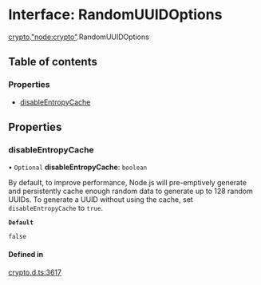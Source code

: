 # Interface: RandomUUIDOptions

[crypto](../modules/crypto.md).["node:crypto"](../modules/crypto._node_crypto_.md).RandomUUIDOptions

## Table of contents

### Properties

- [disableEntropyCache](crypto._node_crypto_.RandomUUIDOptions.md#disableentropycache)

## Properties

### disableEntropyCache

• `Optional` **disableEntropyCache**: `boolean`

By default, to improve performance,
Node.js will pre-emptively generate and persistently cache enough
random data to generate up to 128 random UUIDs. To generate a UUID
without using the cache, set `disableEntropyCache` to `true`.

**`Default`**

`false`

#### Defined in

[crypto.d.ts:3617](https://github.com/goodcodedev/bun-types/blob/8bd1b3a/crypto.d.ts#L3617)
